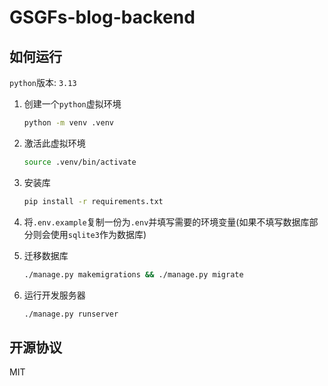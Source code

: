 # GSGFs-blog-backend

## 如何运行

`python`版本: `3.13`

1. 创建一个`python`虚拟环境

    ```bash
    python -m venv .venv
    ```

2. 激活此虚拟环境

    ```bash
    source .venv/bin/activate
    ```

3. 安装库

    ```bash
    pip install -r requirements.txt
    ```

4. 将`.env.example`复制一份为`.env`并填写需要的环境变量(如果不填写数据库部分则会使用`sqlite3`作为数据库)

5. 迁移数据库

    ```bash
    ./manage.py makemigrations && ./manage.py migrate
    ```

6. 运行开发服务器

    ```bash
    ./manage.py runserver
    ```

## 开源协议

MIT
